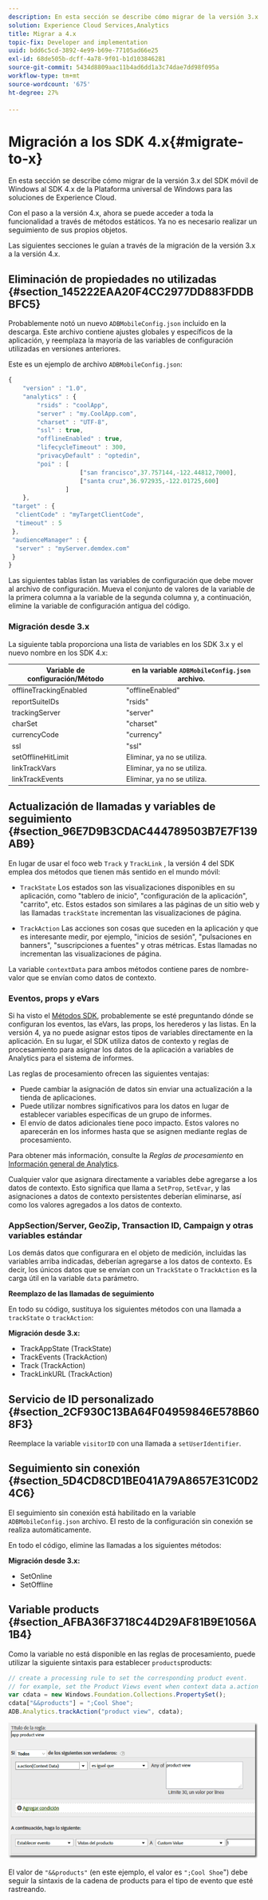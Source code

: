 ```yaml
---
description: En esta sección se describe cómo migrar de la versión 3.x de un SDK móvil de Windows anterior al SDK 4.x de la Plataforma universal de Windows para las soluciones de Experience Cloud.
solution: Experience Cloud Services,Analytics
title: Migrar a 4.x
topic-fix: Developer and implementation
uuid: bdd6c5cd-3892-4e99-b69e-77105ad66e25
exl-id: 68de505b-dcff-4a78-9f01-b1d103846281
source-git-commit: 5434d8809aac11b4ad6dd1a3c74dae7dd98f095a
workflow-type: tm+mt
source-wordcount: '675'
ht-degree: 27%

---
```


# Migración a los SDK 4.x{#migrate-to-x}

En esta sección se describe cómo migrar de la versión 3.x del SDK móvil de Windows al SDK 4.x de la Plataforma universal de Windows para las soluciones de Experience Cloud.

Con el paso a la versión 4.x, ahora se puede acceder a toda la funcionalidad a través de métodos estáticos. Ya no es necesario realizar un seguimiento de sus propios objetos.

Las siguientes secciones le guían a través de la migración de la versión 3.x a la versión 4.x.

## Eliminación de propiedades no utilizadas {#section_145222EAA20F4CC2977DD883FDDBBFC5}

Probablemente notó un nuevo `ADBMobileConfig.json` incluido en la descarga. Este archivo contiene ajustes globales y específicos de la aplicación, y reemplaza la mayoría de las variables de configuración utilizadas en versiones anteriores.

Este es un ejemplo de archivo `ADBMobileConfig.json`:

```js
{ 
    "version" : "1.0", 
    "analytics" : { 
        "rsids" : "coolApp", 
        "server" : "my.CoolApp.com", 
        "charset" : "UTF-8", 
        "ssl" : true, 
        "offlineEnabled" : true, 
        "lifecycleTimeout" : 300, 
        "privacyDefault" : "optedin", 
        "poi" : [ 
                    ["san francisco",37.757144,-122.44812,7000], 
                    ["santa cruz",36.972935,-122.01725,600] 
                ] 
    }, 
 "target" : { 
  "clientCode" : "myTargetClientCode", 
  "timeout" : 5 
 }, 
 "audienceManager" : { 
  "server" : "myServer.demdex.com" 
 } 
}
```

Las siguientes tablas listan las variables de configuración que debe mover al archivo de configuración. Mueva el conjunto de valores de la variable de la primera columna a la variable de la segunda columna y, a continuación, elimine la variable de configuración antigua del código.

### Migración desde 3.x

La siguiente tabla proporciona una lista de variables en los SDK 3.x y el nuevo nombre en los SDK 4.x:

| Variable de configuración/Método | en la variable `ADBMobileConfig.json` archivo. |
|--- |--- |
| offlineTrackingEnabled | &quot;offlineEnabled&quot; |
| reportSuiteIDs | &quot;rsids&quot; |
| trackingServer | &quot;server&quot; |
| charSet | &quot;charset&quot; |
| currencyCode | &quot;currency&quot; |
| ssl | &quot;ssl&quot; |
| setOfflineHitLimit | Eliminar, ya no se utiliza. |
| linkTrackVars | Eliminar, ya no se utiliza. |
| linkTrackEvents | Eliminar, ya no se utiliza. |

## Actualización de llamadas y variables de seguimiento {#section_96E7D9B3CDAC444789503B7E7F139AB9}

En lugar de usar el foco web `Track` y `TrackLink` , la versión 4 del SDK emplea dos métodos que tienen más sentido en el mundo móvil:

* `TrackState` Los estados son las visualizaciones disponibles en su aplicación, como &quot;tablero de inicio&quot;, &quot;configuración de la aplicación&quot;, &quot;carrito&quot;, etc. Estos estados son similares a las páginas de un sitio web y las llamadas `trackState` incrementan las visualizaciones de página.

* `TrackAction` Las acciones son cosas que suceden en la aplicación y que es interesante medir, por ejemplo, &quot;inicios de sesión&quot;, &quot;pulsaciones en banners&quot;, &quot;suscripciones a fuentes&quot; y otras métricas. Estas llamadas no incrementan las visualizaciones de página.

La variable `contextData` para ambos métodos contiene pares de nombre-valor que se envían como datos de contexto.

### Eventos, props y eVars

Si ha visto el [Métodos SDK](/help/universal-windows/c-configuration/methods.md), probablemente se esté preguntando dónde se configuran los eventos, las eVars, las props, los herederos y las listas. En la versión 4, ya no puede asignar estos tipos de variables directamente en la aplicación. En su lugar, el SDK utiliza datos de contexto y reglas de procesamiento para asignar los datos de la aplicación a variables de Analytics para el sistema de informes.

Las reglas de procesamiento ofrecen las siguientes ventajas:

* Puede cambiar la asignación de datos sin enviar una actualización a la tienda de aplicaciones.
* Puede utilizar nombres significativos para los datos en lugar de establecer variables específicas de un grupo de informes.
* El envío de datos adicionales tiene poco impacto. Estos valores no aparecerán en los informes hasta que se asignen mediante reglas de procesamiento.

Para obtener más información, consulte la *Reglas de procesamiento* en [Información general de Analytics](/help/universal-windows/analytics/analytics.md).

Cualquier valor que asignara directamente a variables debe agregarse a los datos de contexto. Esto significa que llama a `SetProp`, `SetEvar`, y las asignaciones a datos de contexto persistentes deberían eliminarse, así como los valores agregados a los datos de contexto.

### AppSection/Server, GeoZip, Transaction ID, Campaign y otras variables estándar

Los demás datos que configurara en el objeto de medición, incluidas las variables arriba indicadas, deberían agregarse a los datos de contexto. Es decir, los únicos datos que se envían con un `TrackState` o `TrackAction` es la carga útil en la variable `data` parámetro.

**Reemplazo de las llamadas de seguimiento**

En todo su código, sustituya los siguientes métodos con una llamada a `trackState` o `trackAction`:

**Migración desde 3.x:**

* TrackAppState (TrackState)
* TrackEvents (TrackAction)
* Track (TrackAction)
* TrackLinkURL (TrackAction)

## Servicio de ID personalizado {#section_2CF930C13BA64F04959846E578B608F3}

Reemplace la variable `visitorID` con una llamada a `setUserIdentifier`.

## Seguimiento sin conexión {#section_5D4CD8CD1BE041A79A8657E31C0D24C6}

El seguimiento sin conexión está habilitado en la variable `ADBMobileConfig.json` archivo. El resto de la configuración sin conexión se realiza automáticamente.

En todo el código, elimine las llamadas a los siguientes métodos:

**Migración desde 3.x:**

* SetOnline
* SetOffline

## Variable products {#section_AFBA36F3718C44D29AF81B9E1056A1B4}

Como la variable no está disponible en las reglas de procesamiento, puede utilizar la siguiente sintaxis para establecer `products`products:

```js
// create a processing rule to set the corresponding product event. 
// for example, set the Product Views event when context data a.action = "product view" 
var cdata = new Windows.Foundation.Collections.PropertySet(); 
cdata["&&products"] = ";Cool Shoe"; 
ADB.Analytics.trackAction("product view", cdata);
```

![](assets/prod-view.png)

El valor de `"&&products"` (en este ejemplo, el valor es `";Cool Shoe`&quot;) debe seguir la sintaxis de la cadena de products para el tipo de evento que esté rastreando.
